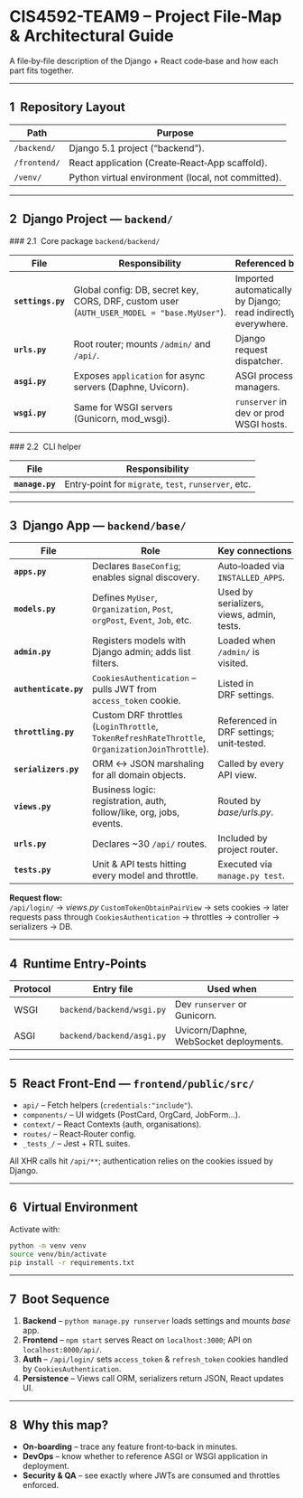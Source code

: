 # CIS4592-TEAM9 – Project File‑Map & Architectural Guide

A file‑by‑file description of the Django + React code‑base and how each part fits together.

---

## 1  Repository Layout

| Path | Purpose |
|------|---------|
| `/backend/` | Django 5.1 project (“backend”). |
| `/frontend/` | React application (Create‑React‑App scaffold). |
| `/venv/` | Python virtual environment (local, not committed). |

---

## 2  Django Project — `backend/`

### 2.1  Core package `backend/backend/`

| File | Responsibility | Referenced by |
|------|---------------|--------------|
| **`settings.py`** | Global config: DB, secret key, CORS, DRF, custom user (`AUTH_USER_MODEL = "base.MyUser"`). | Imported automatically by Django; read indirectly everywhere. |
| **`urls.py`** | Root router; mounts `/admin/` and `/api/`. | Django request dispatcher. |
| **`asgi.py`** | Exposes `application` for async servers (Daphne, Uvicorn). | ASGI process managers. |
| **`wsgi.py`** | Same for WSGI servers (Gunicorn, mod_wsgi). | `runserver` in dev or prod WSGI hosts. |

### 2.2  CLI helper

| File | Responsibility |
|------|---------------|
| **`manage.py`** | Entry‑point for `migrate`, `test`, `runserver`, etc. |

---

## 3  Django App — `backend/base/`

| File | Role | Key connections |
|------|------|----------------|
| **`apps.py`** | Declares `BaseConfig`; enables signal discovery. | Auto‑loaded via `INSTALLED_APPS`. |
| **`models.py`** | Defines `MyUser`, `Organization`, `Post`, `orgPost`, `Event`, `Job`, etc. | Used by serializers, views, admin, tests. |
| **`admin.py`** | Registers models with Django admin; adds list filters. | Loaded when `/admin/` is visited. |
| **`authenticate.py`** | `CookiesAuthentication` – pulls JWT from `access_token` cookie. | Listed in DRF settings. |
| **`throttling.py`** | Custom DRF throttles (`LoginThrottle`, `TokenRefreshRateThrottle`, `OrganizationJoinThrottle`). | Referenced in DRF settings; unit‑tested. |
| **`serializers.py`** | ORM ↔ JSON marshaling for all domain objects. | Called by every API view. |
| **`views.py`** | Business logic: registration, auth, follow/like, org, jobs, events. | Routed by *base/urls.py*. |
| **`urls.py`** | Declares ~30 `/api/` routes. | Included by project router. |
| **`tests.py`** | Unit & API tests hitting every model and throttle. | Executed via `manage.py test`. |

**Request flow:**  
`/api/login/` → *views.py* `CustomTokenObtainPairView` → sets cookies → later requests pass through `CookiesAuthentication` → throttles → controller → serializers → DB.

---

## 4  Runtime Entry‑Points

| Protocol | Entry file | Used when |
|----------|-----------|-----------|
| WSGI | `backend/backend/wsgi.py` | Dev `runserver` or Gunicorn. |
| ASGI | `backend/backend/asgi.py` | Uvicorn/Daphne, WebSocket deployments. |

---

## 5  React Front‑End — `frontend/public/src/`

* `api/` – Fetch helpers (`credentials:"include"`).  
* `components/` – UI widgets (PostCard, OrgCard, JobForm…).  
* `context/` – React Contexts (auth, organisations).  
* `routes/` – React‑Router config.  
* `_tests_/` – Jest + RTL suites.

All XHR calls hit `/api/**`; authentication relies on the cookies issued by Django.

---

## 6  Virtual Environment

Activate with:

```bash
python -m venv venv
source venv/bin/activate
pip install -r requirements.txt
```

---

## 7  Boot Sequence

1. **Backend** – `python manage.py runserver` loads settings and mounts *base* app.  
2. **Frontend** – `npm start` serves React on `localhost:3000`; API on `localhost:8000/api/`.  
3. **Auth** – `/api/login/` sets `access_token` & `refresh_token` cookies handled by `CookiesAuthentication`.  
4. **Persistence** – Views call ORM, serializers return JSON, React updates UI.

---

## 8  Why this map?

* **On‑boarding** – trace any feature front‑to‑back in minutes.  
* **DevOps** – know whether to reference ASGI or WSGI application in deployment.  
* **Security & QA** – see exactly where JWTs are consumed and throttles enforced.  
